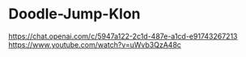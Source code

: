 # Doodle-Jump-Klon
https://chat.openai.com/c/5947a122-2c1d-487e-a1cd-e91743267213
https://www.youtube.com/watch?v=uWvb3QzA48c
